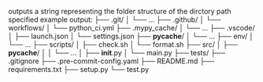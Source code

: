 outputs a string representing the folder structure of the dirctory path specified 
example output:
├── .git/
│   └── ...
├── .github/
│   └── workflows/
│       └── python_ci.yml
├── .mypy_cache/
│   └── ...
├── .vscode/
│   ├── launch.json
│   └── settings.json
├── __pycache__/
│   └── ...
├── env/
│   └── ...
├── scripts/
│   ├── check.sh
│   └── format.sh
├── src/
│   ├── __pycache__/
│   │   └── ...
│   ├── __init__.py
│   └── main.py
├── tests/
├── .gitignore
├── .pre-commit-config.yaml
├── README.md
├── requirements.txt
├── setup.py
└── test.py